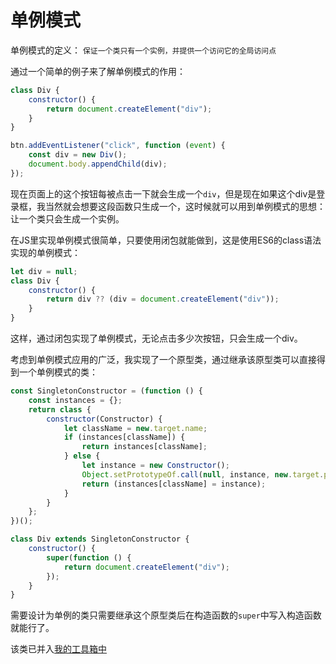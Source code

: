 # 单例模式

单例模式的定义： `保证一个类只有一个实例，并提供一个访问它的全局访问点`

通过一个简单的例子来了解单例模式的作用：

```javascript
class Div {
    constructor() {
        return document.createElement("div");
    }
}

btn.addEventListener("click", function (event) {
    const div = new Div();
    document.body.appendChild(div);
});
```

现在页面上的这个按钮每被点击一下就会生成一个`div`，但是现在如果这个div是登录框，我当然就会想要这段函数只生成一个，这时候就可以用到单例模式的思想：让一个类只会生成一个实例。

在JS里实现单例模式很简单，只要使用闭包就能做到，这是使用ES6的class语法实现的单例模式：

```javascript
let div = null;
class Div {
    constructor() {
        return div ?? (div = document.createElement("div"));
    }
}
```

这样，通过闭包实现了单例模式，无论点击多少次按钮，只会生成一个div。

考虑到单例模式应用的广泛，我实现了一个原型类，通过继承该原型类可以直接得到一个单例模式的类：

```javascript
const SingletonConstructor = (function () {
    const instances = {};
    return class {
        constructor(Constructor) {
            let className = new.target.name;
            if (instances[className]) {
                return instances[className];
            } else {
                let instance = new Constructor();
                Object.setPrototypeOf.call(null, instance, new.target.prototype);
                return (instances[className] = instance);
            }
        }
    };
})();

class Div extends SingletonConstructor {
    constructor() {
        super(function () {
            return document.createElement("div");
        });
    }
}
```

需要设计为单例的类只需要继承这个原型类后在构造函数的`super`中写入构造函数就能行了。

该类已并入[我的工具箱中](https://github.com/shaddollxz/SDT)

